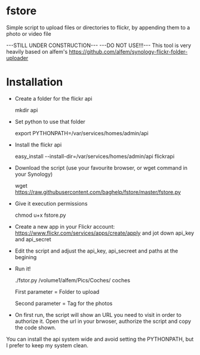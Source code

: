 # fstore
Simple script to upload files or directories to flickr, by appending them to a
photo or video file

---STILL UNDER CONSTRUCTION---
      ---DO NOT USE!!!---
This tool is very heavily based on alfem's https://github.com/alfem/synology-flickr-folder-uploader

# Installation 

* Create a folder for the flickr api

  mkdir api

* Set python to use that folder

  export PYTHONPATH=/var/services/homes/admin/api

* Install the flickr api

  easy_install  --install-dir=/var/services/homes/admin/api flickrapi

* Download the script (use your favourite browser, or wget command in your Synology)

  wget https://raw.githubusercontent.com/baghelp/fstore/master/fstore.py
 
* Give it execution permissions

  chmod u+x fstore.py

* Create a new app in your Flickr account: https://www.flickr.com/services/apps/create/apply and jot down api_key and api_secret
* Edit the script and adjust the api_key, api_secreet and paths at the begining
* Run it!

  ./fstor.py /volume1/alfem/Pics/Coches/ coches

  First parameter = Folder to upload
  
  Second parameter = Tag for the photos 

* On first run, the script will show an URL you need to visit in order to authorize it. Open the url in your brwoser, authorize the script and copy the code shown.   

You can install the api system wide and avoid setting the PYTHONPATH, but I prefer to keep my system clean.

